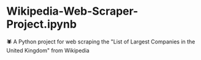 # Wikipedia-Web-Scraper-Project.ipynb
🕷️ A Python project for web scraping the "List of Largest Companies in the United Kingdom" from Wikipedia
